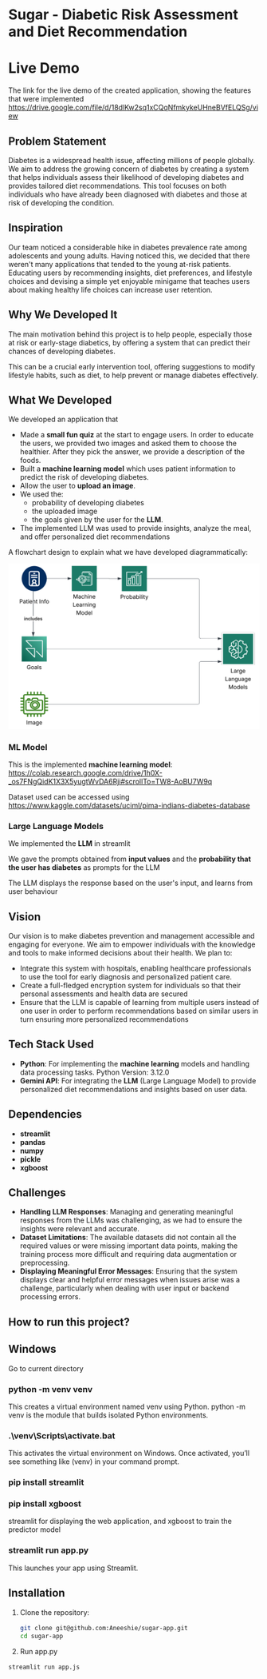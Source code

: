 # Sugar - Diabetic Risk Assessment and Diet Recommendation

# Live Demo
The link for the live demo of the created application, showing the features that were implemented
https://drive.google.com/file/d/18dlKw2sq1xCQqNfmkykeUHneBVfELQSg/view

## Problem Statement
Diabetes is a widespread health issue, affecting millions of people globally. We aim to address the growing concern of diabetes by creating a system that helps individuals assess their likelihood of developing diabetes and provides tailored diet recommendations. This tool focuses on both individuals who have already been diagnosed with diabetes and those at risk of developing the condition.

## Inspiration
Our team noticed a considerable hike in diabetes prevalence rate among adolescents and young adults. Having noticed this, we decided that there weren't many applications that tended to the young at-risk patients. Educating users by  recommending insights, diet preferences, and lifestyle choices and devising a simple yet enjoyable minigame that teaches users about making healthy life choices  can increase user retention.

## Why We Developed It
The main motivation behind this project is to help people, especially those at risk or early-stage diabetics, by offering a system that can predict their chances of developing diabetes.

This can be a crucial early intervention tool, offering suggestions to modify lifestyle habits, such as diet, to help prevent or manage diabetes effectively.

## What We Developed
We developed an application that
- Made a **small fun quiz** at the start to engage users.
  In order to educate the users, we provided two images and asked them to choose the healthier. After they pick the answer, we provide a description of the foods.
- Built a **machine learning model** which uses patient information to predict the risk of developing diabetes.
- Allow the user to **upload an image**.
- We used the:
  - probability of developing diabetes
  - the uploaded image
  - the goals given by the user
  for the **LLM**.
- The implemented LLM was used to provide insights, analyze the meal, and offer personalized diet recommendations

A flowchart design to explain what we have developed diagrammatically:

![Alt text](https://github.com/Aneeshie/sugar-app/blob/main/flowchart.png?raw=true)

### ML Model
This is the implemented **machine learning model**: https://colab.research.google.com/drive/1h0X-_os7FNgQidK1X3X5yugtWvDA6Rji#scrollTo=TW8-AoBU7W9q

Dataset used can be accessed using https://www.kaggle.com/datasets/uciml/pima-indians-diabetes-database

### Large Language Models
We implemented the **LLM** in streamlit

We gave the prompts obtained from **input values** and the **probability that the user has diabetes** as prompts for the LLM

The LLM displays the response based on the user's input, and learns from user behaviour


## Vision
Our vision is to make diabetes prevention and management accessible and engaging for everyone. We aim to empower individuals with the knowledge and tools to make informed decisions about their health.
We plan to:
 - Integrate this system with hospitals, enabling healthcare professionals to use the tool for early diagnosis and personalized patient care.
 - Create a full-fledged encryption system for individuals so that their personal assessments and health data are secured
 - Ensure that the LLM is capable of learning from multiple users instead of one user in order to perform recommendations based on similar users
in turn ensuring more personalized recommendations

## Tech Stack Used
- **Python**: For implementing the **machine learning** models and handling data processing tasks.
  Python Version: 3.12.0
- **Gemini API**: For integrating the **LLM** (Large Language Model) to provide personalized diet recommendations and insights based on user data.
  
## Dependencies
- **streamlit**
- **pandas**
- **numpy**
- **pickle**
- **xgboost**
  
## Challenges
- **Handling LLM Responses**: Managing and generating meaningful responses from the LLMs was challenging, as we had to ensure the insights were relevant and accurate.
- **Dataset Limitations**: The available datasets did not contain all the required values or were missing important data points, making the training process more difficult and requiring data augmentation or preprocessing.
- **Displaying Meaningful Error Messages**: Ensuring that the system displays clear and helpful error messages when issues arise was a challenge, particularly when dealing with user input or backend processing errors.

## How to run this project?
## Windows

Go to current directory

### python -m venv venv
This creates a virtual environment named venv using Python.
python -m venv is the module that builds isolated Python environments.

### .\venv\Scripts\activate.bat
This activates the virtual environment on Windows.
Once activated, you’ll see something like (venv) in your command prompt.

### pip install streamlit 
### pip install xgboost
streamlit for displaying the web application, and xgboost to train the predictor model

### streamlit run app.py
This launches your app using Streamlit.

## Installation

1. Clone the repository:
   ```bash
   git clone git@github.com:Aneeshie/sugar-app.git
   cd sugar-app

2. Run app.py
  ```bash
  streamlit run app.js

